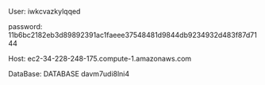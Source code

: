 User: iwkcvazkylqqed

password: 11b6bc2182eb3d89892391ac1faeee37548481d9844db9234932d483f87d7144

Host: ec2-34-228-248-175.compute-1.amazonaws.com

DataBase: DATABASE davm7udi8lni4
